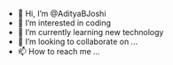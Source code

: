- 👋 Hi, I’m @AdityaBJoshi
- 👀 I’m interested in coding
- 🌱 I’m currently learning new technology
- 💞️ I’m looking to collaborate on ...
- 📫 How to reach me ...

<!---
AdityaBJoshi/AdityaBJoshi is a ✨ special ✨ repository because its `README.md` (this file) appears on your GitHub profile.
You can click the Preview link to take a look at your changes.
--->

